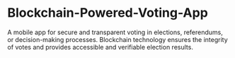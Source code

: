 # Blockchain-Powered-Voting-App
A mobile app for secure and transparent voting in elections, referendums, or decision-making processes. Blockchain technology ensures the integrity of votes and provides accessible and verifiable election results.
